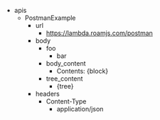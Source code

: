- apis
    - PostmanExample
        - url
            - https://lambda.roamjs.com/postman
        - body
            - foo
                - bar
            - body_content
                - Contents: {block}
            - tree_content
                - {tree}
        - headers
            - Content-Type
                - application/json
